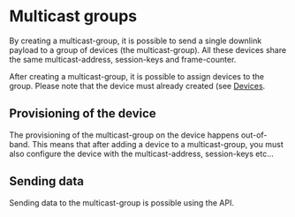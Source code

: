 # Multicast groups

By creating a multicast-group, it is possible to send a single downlink payload
to a group of devices (the multicast-group). All these devices share the same
multicast-address, session-keys and frame-counter.

After creating a multicast-group, it is possible to assign devices to the group.
Please note that the device must already created (see [Devices](devices.md).

## Provisioning of the device

The provisioning of the multicast-group on the device happens out-of-band.
This means that after adding a device to a multicast-group, you must also
configure the device with the multicast-address, session-keys etc...

## Sending data

Sending data to the multicast-group is possible using the API.
